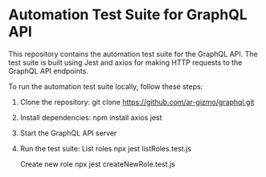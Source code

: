 # Automation Test Suite for GraphQL API

This repository contains the automation test suite for the GraphQL API. The test suite is built using Jest and axios for making HTTP requests to the GraphQL API endpoints.

To run the automation test suite locally, follow these steps:

1. Clone the repository: git clone https://github.com/ar-gizmo/graphql.git
2. Install dependencies: npm install axios jest
3. Start the GraphQL API server
4. Run the test suite: 
    List roles 
         npx jest listRoles.test.js

    Create new role 
         npx jest createNewRole.test.js